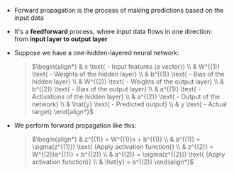 - Forward propagation is the process of making predictions based on the input data
- It's a **feedforward** process, where input data flows in one direction: from **input layer to output layer**
- Suppose we have a one-hidden-layered neural network:

    > $\begin{align*} & x \text{ - Input features (a vector)} \\ & W^{(1)} \text{ - Weights of the hidden layer} \\ & b^{(1)} \text{ - Bias of the hidden layer} \\ & W^{(2)} \text{ - Weights of the output layer} \\ & b^{(2)} \text{ - Bias of the output layer} \\ & a^{(1)} \text{ - Activations of the hidden layer} \\ & a^{(2)} \text{ - Output of the network} \\ & \hat{y} \text{ - Predicted output} \\ & y \text{ - Actual target} \end{align*}$

- We perform forward propagation like this:
  
	> $\begin{align*} & z^{(1)} = W^{(1)}x + b^{(1)} \\ & a^{(1)} = \sigma(z^{(1)}) \text{ (Apply activation function)} \\ & z^{(2)} = W^{(2)}a^{(1)} + b^{(2)} \\ & a^{(2)} = \sigma(z^{(2)}) \text{ (Apply activation function)} \\ & \hat{y} = a^{(2)} \end{align*}$
